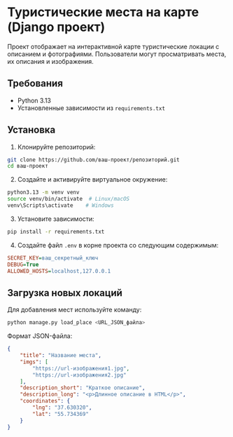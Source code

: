 # Туристические места на карте (Django проект)

Проект отображает на интерактивной карте туристические локации с описанием и фотографиями. 
Пользователи могут просматривать места, их описания и изображения.

## Требования
- Python 3.13
- Установленные зависимости из `requirements.txt`

## Установка 

1. Клонируйте репозиторий:
```bash
git clone https://github.com/ваш-проект/репозиторий.git
cd ваш-проект
```
2.  Создайте и активируйте виртуальное окружение:
```bash
python3.13 -m venv venv
source venv/bin/activate  # Linux/macOS
venv\Scripts\activate    # Windows
```
3.  Установите зависимости:
```bash
pip install -r requirements.txt
```
4.  Создайте файл  `.env`  в корне проекта со следующим содержимым:
```ini
SECRET_KEY=ваш_секретный_ключ
DEBUG=True                   
ALLOWED_HOSTS=localhost,127.0.0.1  
```
## Загрузка новых локаций
Для добавления мест используйте команду:
```bash
python manage.py load_place <URL_JSON_файла>
```
Формат JSON-файла: 
```json
{
    "title": "Название места",
    "imgs": [
        "https://url-изображения1.jpg",
        "https://url-изображения2.jpg"
    ],
    "description_short": "Краткое описание",
    "description_long": "<p>Длинное описание в HTML</p>",
    "coordinates": {
        "lng": "37.630320",
        "lat": "55.734369"
    }
}
```
